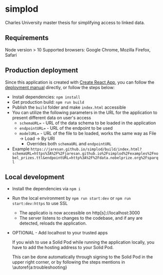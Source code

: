 # simplod
Charles University master thesis for simplifying access to linked data.


## Requirements
Node version > 10
Supported browsers: Google Chrome, Mozilla Firefox, Safari

## Production deployment
Since this application is created with [Create React App](https://create-react-app.dev), you can follow the [deployment manual](https://create-react-app.dev/docs/deployment/) directly, or follow the steps below:

* Install dependencies: `npm install`
* Get production build: `npm run build`
* Publish the `build` folder and make `index.html` accessible
* You can utilize the following parameters in the URL for the application to present different data on user's access
  * `schemaURL=` - URL of the data schema to be loaded in the application
  * `endpointURL=` - URL of the endpoint to be used
  * `modelURL=` - URL of the file to be loaded, works the same way as File &rarr; Load &rarr; By URI
    * Overrides both `schemaURL` and `endpointURL`
* Example `https://jaresan.github.io/simplod/build/index.html?schemaURL=https%3A%2F%2Fjaresan.github.io%2Fsimplod%2Fexamples%2Fnobel_prizes.ttl&endpointURL=http%3A%2F%2Fdata.nobelprize.org%2Fsparql`


## Local development

* Install the dependencies via `npm i`
* Run the local environment by `npm run start:dev` or `npm run start:dev:https` to use SSL
  * The applicatio is now accessible on http[s]://localhost:3000
  * The server listens to changes to the codebase, and if any are detected, reloads the application. 
* OPTIONAL - Add localhost to your trusted apps
  
  If you wish to use a Solid Pod while running the application locally, you have to add the hosting address to your Solid Pod.
  
  This can be done automatically through signing to the Solid Pod in the upper right corner, or by following the steps mentions in \autoref{a:troubleshooting}
